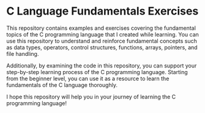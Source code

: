 # C Language Fundamentals Exercises
This repository contains examples and exercises covering the fundamental topics of the C programming language that I created while learning. You can use this repository to understand and reinforce fundamental concepts such as data types, operators, control structures, functions, arrays, pointers, and file handling.

Additionally, by examining the code in this repository, you can support your step-by-step learning process of the C programming language. Starting from the beginner level, you can use it as a resource to learn the fundamentals of the C language thoroughly.

I hope this repository will help you in your journey of learning the C programming language!

